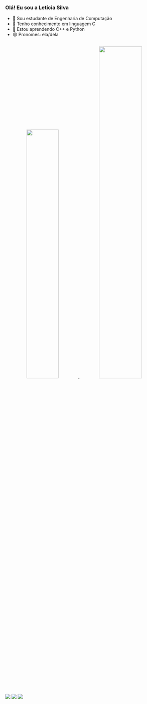 ### Olá! Eu sou a Letícia Silva

- 🔭 Sou estudante de Engenharia de Computação
- 📖 Tenho conhecimento em linguagem C
- 🌱 Estou aprendendo C++ e Python
- 😄 Pronomes: ela/dela
##
<div align="center">
  <a href="https://github.com/Letolsilva">
  <img width="45%" src="https://github-readme-stats.vercel.app/api?username=Letolsilva&show_icons=true&theme=synthwave&include_all_commits=true&count_private=true"/>
  <img width="52%" src="https://github-readme-stats.vercel.app/api/top-langs/?username=Letolsilva&layout=compact&langs_count=7&theme=synthwave"/>  
</div>

##

<div>

  <a href="https://instagram.com/letolsilva" target="_blank"><img src="https://img.shields.io/badge/-Instagram-%23E4405F?style=for-the-badge&logo=instagram&logoColor=white" target="_blank"></a>
  <a href = "letolsilva22@gmail.com"><img src="https://img.shields.io/badge/-Gmail-%23333?style=for-the-badge&logo=gmail&logoColor=white" target="_blank"></a>
  <a href="https://www.linkedin.com/in/letolsilva" target="_blank"><img src="https://img.shields.io/badge/-LinkedIn-%230077B5?style=for-the-badge&logo=linkedin&logoColor=white" target="_blank"></a> 
</div>





